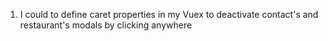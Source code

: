 1. I could to define caret properties in my Vuex to deactivate contact's and restaurant's modals by clicking anywhere